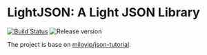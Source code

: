 # LightJSON: A Light JSON Library

[![Build Status](https://travis-ci.com/Shenggan/LightJSON.svg?token=eMRNqxQT1YuqVS1nXpE5&branch=master)](https://travis-ci.com/Shenggan/LightJSON)
![Release version](https://img.shields.io/badge/release-v0.1.0-blue.svg)

The project is base on [miloyip/json-tutorial](https://github.com/miloyip/json-tutorial).

